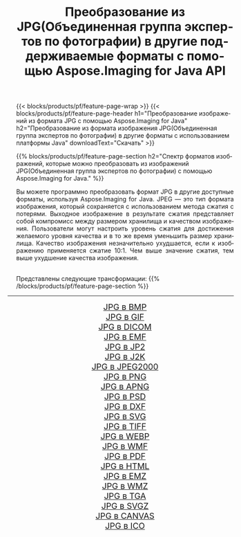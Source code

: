 ﻿---
title: Преобразование из JPG(Объединенная группа экспертов по фотографии) в другие поддерживаемые форматы с помощью Aspose.Imaging for Java API 
weight: 3920
url: /ru/java/conversion/from/jpg 
lang: ru
langdirlevel: 2
locales: zh-hans,ja,it,ru,de,es,fr,nl,id,lt,pl,pt,vi,tr,ko,zh-hant,ar,hi,th,sv,cs,uk,he
description: Aspose.Imaging может легко конвертировать из JPG(Объединенная группа экспертов по фотографии) в другие форматы с помощью платформы Java.
---

{{< blocks/products/pf/feature-page-wrap >}}
{{< blocks/products/pf/feature-page-header h1="Преобразование изображений из формата JPG с помощью Aspose.Imaging for Java" h2="Преобразование из формата изображения JPG(Объединенная группа экспертов по фотографии) в другие форматы с использованием платформы Java" downloadText="Скачать" >}}


{{% blocks/products/pf/feature-page-section  h2="Спектр форматов изображений, которые можно преобразовать из изображений JPG(Объединенная группа экспертов по фотографии) с помощью Aspose.Imaging for Java." %}}
<p align=justify>Вы можете программно преобразовать формат JPG в другие доступные форматы, используя
Aspose.Imaging for Java. JPEG — это тип формата изображения, который сохраняется с использованием метода сжатия с потерями. Выходное изображение в результате сжатия представляет собой компромисс между размером хранилища и качеством изображения. Пользователи могут настроить уровень сжатия для достижения желаемого уровня качества и в то же время уменьшить размер хранилища. Качество изображения незначительно ухудшается, если к изображению применяется сжатие 10:1. Чем выше значение сжатия, тем выше ухудшение качества изображения.</p>
<br/>
Представлены следующие трансформации:
{{% /blocks/products/pf/feature-page-section %}}
<div class="container-fluid productfamilypage bg-gray">
    <div class="convertypes bg-gray agp-content section">
        <div class="container">
		<hr style="margin-left:-20px;"/>
		<div class="row other-converters" style="gap: 10px;font-size: 19px;text-align:center;">
		    <div class='col-md-2 other-converter remove-lp remove-rp'><a href="/imaging/ru/java/conversion/jpg-to-bmp" style="padding:15px;">JPG в BMP</a></div><div class='col-md-2 other-converter remove-lp remove-rp'><a href="/imaging/ru/java/conversion/jpg-to-gif" style="padding:15px;">JPG в GIF</a></div><div class='col-md-2 other-converter remove-lp remove-rp'><a href="/imaging/ru/java/conversion/jpg-to-dicom" style="padding:15px;">JPG в DICOM</a></div><div class='col-md-2 other-converter remove-lp remove-rp'><a href="/imaging/ru/java/conversion/jpg-to-emf" style="padding:15px;">JPG в EMF</a></div><div class='col-md-2 other-converter remove-lp remove-rp'><a href="/imaging/ru/java/conversion/jpg-to-jp2" style="padding:15px;">JPG в JP2</a></div><div class='col-md-2 other-converter remove-lp remove-rp'><a href="/imaging/ru/java/conversion/jpg-to-j2k" style="padding:15px;">JPG в J2K</a></div><div class='col-md-2 other-converter remove-lp remove-rp'><a href="/imaging/ru/java/conversion/jpg-to-jpeg2000" style="padding:15px;">JPG в JPEG2000</a></div><div class='col-md-2 other-converter remove-lp remove-rp'><a href="/imaging/ru/java/conversion/jpg-to-png" style="padding:15px;">JPG в PNG</a></div><div class='col-md-2 other-converter remove-lp remove-rp'><a href="/imaging/ru/java/conversion/jpg-to-apng" style="padding:15px;">JPG в APNG</a></div><div class='col-md-2 other-converter remove-lp remove-rp'><a href="/imaging/ru/java/conversion/jpg-to-psd" style="padding:15px;">JPG в PSD</a></div><div class='col-md-2 other-converter remove-lp remove-rp'><a href="/imaging/ru/java/conversion/jpg-to-dxf" style="padding:15px;">JPG в DXF</a></div><div class='col-md-2 other-converter remove-lp remove-rp'><a href="/imaging/ru/java/conversion/jpg-to-svg" style="padding:15px;">JPG в SVG</a></div><div class='col-md-2 other-converter remove-lp remove-rp'><a href="/imaging/ru/java/conversion/jpg-to-tiff" style="padding:15px;">JPG в TIFF</a></div><div class='col-md-2 other-converter remove-lp remove-rp'><a href="/imaging/ru/java/conversion/jpg-to-webp" style="padding:15px;">JPG в WEBP</a></div><div class='col-md-2 other-converter remove-lp remove-rp'><a href="/imaging/ru/java/conversion/jpg-to-wmf" style="padding:15px;">JPG в WMF</a></div><div class='col-md-2 other-converter remove-lp remove-rp'><a href="/imaging/ru/java/conversion/jpg-to-pdf" style="padding:15px;">JPG в PDF</a></div><div class='col-md-2 other-converter remove-lp remove-rp'><a href="/imaging/ru/java/conversion/jpg-to-html" style="padding:15px;">JPG в HTML</a></div><div class='col-md-2 other-converter remove-lp remove-rp'><a href="/imaging/ru/java/conversion/jpg-to-emz" style="padding:15px;">JPG в EMZ</a></div><div class='col-md-2 other-converter remove-lp remove-rp'><a href="/imaging/ru/java/conversion/jpg-to-wmz" style="padding:15px;">JPG в WMZ</a></div><div class='col-md-2 other-converter remove-lp remove-rp'><a href="/imaging/ru/java/conversion/jpg-to-tga" style="padding:15px;">JPG в TGA</a></div><div class='col-md-2 other-converter remove-lp remove-rp'><a href="/imaging/ru/java/conversion/jpg-to-svgz" style="padding:15px;">JPG в SVGZ</a></div><div class='col-md-2 other-converter remove-lp remove-rp'><a href="/imaging/ru/java/conversion/jpg-to-canvas" style="padding:15px;">JPG в CANVAS</a></div><div class='col-md-2 other-converter remove-lp remove-rp'><a href="/imaging/ru/java/conversion/jpg-to-ico" style="padding:15px;">JPG в ICO</a></div>
                </div>
        </div>
    </div>
</div>
<br/>

